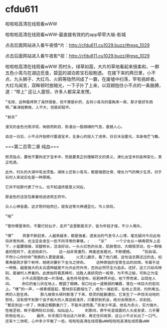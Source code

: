 # cfdu611
啦啦啦高清在线观看wWW

啦啦啦高清在线观看wWW-最直接有效的约app荦荦大端-影城

点击后面网站进入看午夜情*片：http://cfdu611.cu1029.buzz/#resp_1029

点击后面网站进入看午夜影*视：http://cfdu611.cu1029.buzz/#resp_1029

啦啦啦高清在线观看wWW    而村头，绿草如茵，大片的草地看起来很柔和，一群五色小鸾鸟在湖边觅食，碧蓝的湖泊若宝石般剔透。    在接下来的两日里，小不点、九头狮子、大红鸟、火鸦等隐然间成了一霸，在废墟中扫荡，罕有挑衅者。    大红鸟闻言，双眸顿时放贼光，一下子扑了上来，以双翅抱住小不点的一条胳膊，道：“带上”    这让人震惊，许多人都呆呆发愣。

    “毛球，这种蛋烤熟了虽然很香，但不算是补药，去将小鸾鸟的蛋掏来一窝，那才是好东西啊。”鼻涕娃教唆，人不大，但是却挺坏。

    “射杀”

    漫天的金色光雨浮现，绚丽而刺目，弥漫出一股磅礴的气息，震撼人心。

    自这一日后，小不点开始修行雷道宝术，全身心的投入了进来，日日沐浴雷光，浑身电芒飞舞。

===第二百零二章 纯血===

    祭灵指点，要他不要拘泥于宝术中，而是要真正的理解符文的真义，演化出宝术的各种变化，真正吃透。

    此外，村头的大湖中有龙须鱼，湖岸上还有小鸾鸟，都是强筋壮骨、增长力气的稀少生灵。对于石村人来说实在是一种厚赐。

    它并不知那代表了什么，也不知道终极意义何在。

    那金色的法旨包裹着他逃进雨王府中。

    众人心神皆震，这才刚开始而已，就有这等大神通显化，令人惊叹。

    “嗡”

    “管你哪里来的，不要打扰仙子，走开”这里都是天才，皆为年轻才俊，不少人喝斥。

    “噗”    宾客不断赶来，人越来越多，都是强者，透发出的气息令人心悸，毫无疑问今日此地将非常热闹，也注定会发生一些不同寻常的事情。:    “杀”    一个少女从一辆青铜车上走下，小蛮腰很细，双腿修长，活泼好动，一头火红色的长发，肌肤雪白，大眼很灵动，在一群强者的陪同下，走进拍卖行。    这一战非常激烈，两者迸发霞光，不断硬撼。    “别自误，不然小心你的命”雨族的人更是直接。    火灵儿磨牙，看了他几眼，这句话总算还过的去，如果再是刚才那个称呼，她绝对要扑下去与之拼命。    这种原始的宝骨生出的纹络，专属于这一种族，越是强大的太古遗种越是不允许此符外传，否则必然尽全力追杀。还好，这三只幼鸟特别，是被村人养着的。此原始符极其稀珍，远胜人类研究的一般骨，为不传之秘，可称之为宝符。    小不点周围形成一片场域，金色符号密布，宛若神界开启，他下界而来，出现在人间。    赤红的雀儿伏在地上，瞪圆了眼睛，张口吐出一道微弱的曦霞，落在一块巨大的岩石上。“噗”的一声，一缕青烟冒起，整块巨石都熔化了，成为一滩岩浆，在地上流淌，灼热难当，烤的人脸生疼。    那几根骨头顿时断落了下来，祭灵的脏腑遭创，它发生了一声惊天动地的怒吼，没有想不到那个虫子般大的人类这般凌厉，只要抓到机会，绝对会限放大，杀到狂。    “都走到这一步了，快接近鲲鹏巢穴了，不能半途而废。”赤发少年道，他名为赤火，实力强大，性格坚韧，眸子跟两轮红日般，灿灿迫人。    刹那间，莽牛吼音就震的人头皮发紧，几乎要软倒在地上。    最终，补天阁只寻出这六块骨，再无任何收获，这让小不点长出了一口气，还有十二快呢，心中多少平衡了一些。啦啦啦高清在线观看wWW啦啦啦高清在线观看wWW
